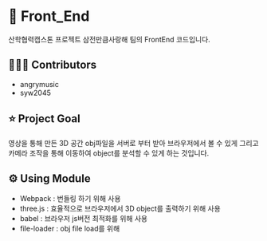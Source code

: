 # 🌈 Front_End

산학협력캡스톤 프로젝트
삼전만큼사랑해 팀의 FrontEnd 코드입니다.

## 🧑🏻‍💻 Contributors

-   angrymusic
-   syw2045

## ⭐️ Project Goal

영상을 통해 만든 3D 공간 obj파일을 서버로 부터 받아 브라우저에서 볼 수 있게 그리고 카메라 조작을 통해 이동하여 object를 분석할 수 있게 하는 것입니다.

## ⚙️ Using Module

-   Webpack : 번들링 하기 위해 사용
-   three.js : 효율적으로 브라우저에서 3D object를 출력하기 위해 사용
-   babel : 브라우저 js버전 최적화를 위해 사용
-   file-loader : obj file load를 위해 
